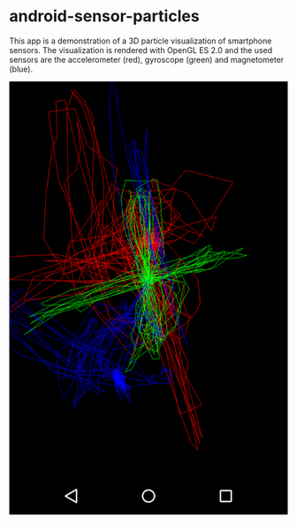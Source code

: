 # android-sensor-particles

This app is a demonstration of a 3D particle visualization of smartphone sensors. The visualization is rendered with OpenGL ES 2.0 and the used sensors are the accelerometer (red), gyroscope (green) and magnetometer (blue).

![screenshot](screenshot.png)
